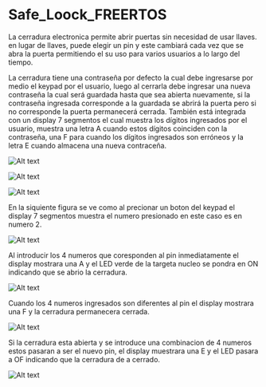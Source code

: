 # Safe_Loock_FREERTOS

La cerradura electronica permite abrir puertas sin necesidad de usar llaves. en lugar de llaves, puede elegir un pin y este cambiará cada vez que se abra la puerta permitiendo el su uso para varios usuarios a lo largo del tiempo.

La cerradura tiene una contraseña por defecto la cual debe ingresarse por medio el keypad por el usuario, luego al cerrarla debe ingresar una nueva contraseña la cual será guardada hasta que sea abierta nuevamente, si la contraseña ingresada corresponde a la guardada se abrirá la puerta pero si no corresponde la puerta permanecerá cerrada. También está integrada con un display 7 segmentos el cual muestra los dígitos ingresados por el usuario, muestra una letra A cuando   estos dígitos coinciden con la contraseña, una F para cuando los dígitos ingresados son erróneos y la letra E cuando almacena una nueva contraceña.

![Alt text](/Safe_Look_Diagram.png?raw=true "Safe Look Diagram") 

![Alt text](/Debouncing_Keypad.png?raw=true "Debouncing Keypad") 

![Alt text](/Keep_password.png?raw=true "Keep password") 


En la siquiente figura se ve como al precionar un boton del keypad el display 7 segmentos muestra el numero presionado en este caso es en numero 2.


![Alt text](/Prest_keypad.jpeg?raw=true "Prest keypad") 


Al introducir los 4 numeros que coresponden al pin inmediatamente el display mostrara una A y el LED verde de la targeta nucleo se pondra en ON indicando que se abrio la cerradura. 


![Alt text](/Unloock.jpeg?raw=true "Unloock") 


Cuando los 4 numeros ingresados son diferentes al pin el display mostrara una F y la cerradura permanecera cerrada.


![Alt text](/loock.jpeg.png?raw=true "loock")


Si la cerradura esta abierta y se introduce una combinacion de 4 numeros estos pasaran a ser el nuevo pin, el display muestrara una E y el LED pasara a OF indicando que la cerradura de a cerrado.


![Alt text](/Save_new_password.jpeg?raw=true "Save new password") 
